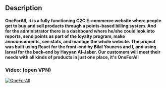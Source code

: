 ## Description
#### OneForAll, it is a fully functioning C2C E-commerce website where people get to buy and sell products through a points-based billing system. And for the administrator there is a dashboard where he/she could look into reports, send points as part of the loyalty program, make announcements, see stats, and manage the whole website. The project was built using React for the front-end by Bilal Youness and I, and using larval for the back-end by Hayyan Al-Jaber. Our customers will meet their needs with all kinds of products in just one place, it's OneForAll

### Video: (open VPN)
[![OneForAll](https://i.ibb.co/VHgKpDh/One-For-All-1.png)](https://youtu.be/PU6Gmy2KrZI)
